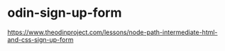 # odin-sign-up-form
https://www.theodinproject.com/lessons/node-path-intermediate-html-and-css-sign-up-form
